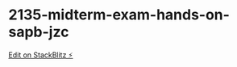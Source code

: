 # 2135-midterm-exam-hands-on-sapb-jzc

[Edit on StackBlitz ⚡️](https://stackblitz.com/edit/github-bezwdy-3mgvn6)